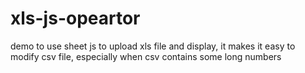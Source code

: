 # xls-js-opeartor
demo to use sheet js to upload xls file and display,  it makes it easy to modify csv file, especially when csv contains some long numbers
